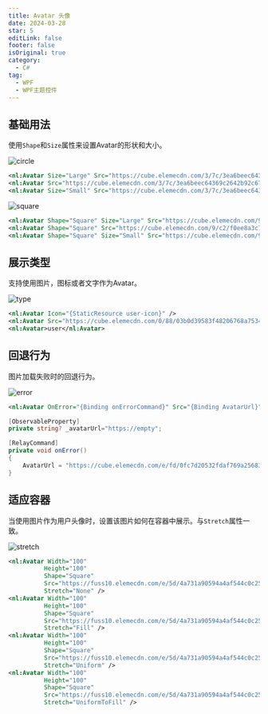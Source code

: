 ```yaml
---
title: Avatar 头像
date: 2024-03-28
star: 5
editLink: false
footer: false
isOriginal: true
category:
  - C#
tag:
  - WPF
  - WPF主题控件
---
```


## 基础用法

使用`Shape`和`Size`属性来设置Avatar的形状和大小。

![circle](https://image.ilyl.life:8443/wpf-theme/avatar/avatar-circle.png)

```xml
<nl:Avatar Size="Large" Src="https://cube.elemecdn.com/3/7c/3ea6beec64369c2642b92c6726f1epng.png" />
<nl:Avatar Src="https://cube.elemecdn.com/3/7c/3ea6beec64369c2642b92c6726f1epng.png" />
<nl:Avatar Size="Small" Src="https://cube.elemecdn.com/3/7c/3ea6beec64369c2642b92c6726f1epng.png" />
```

![square](https://image.ilyl.life:8443/wpf-theme/avatar/avatar-square.png)

```xml
<nl:Avatar Shape="Square" Size="Large" Src="https://cube.elemecdn.com/9/c2/f0ee8a3c7c9638a54940382568c9dpng.png" />
<nl:Avatar Shape="Square" Src="https://cube.elemecdn.com/9/c2/f0ee8a3c7c9638a54940382568c9dpng.png" />
<nl:Avatar Shape="Square" Size="Small" Src="https://cube.elemecdn.com/9/c2/f0ee8a3c7c9638a54940382568c9dpng.png" />
```

## 展示类型

支持使用图片，图标或者文字作为Avatar。

![type](https://image.ilyl.life:8443/wpf-theme/avatar/avatar-type.png)

```xml
<nl:Avatar Icon="{StaticResource user-icon}" />
<nl:Avatar Src="https://cube.elemecdn.com/0/88/03b0d39583f48206768a7534e55bcpng.png" />
<nl:Avatar>user</nl:Avatar>
```

## 回退行为

图片加载失败时的回退行为。

![error](https://image.ilyl.life:8443/wpf-theme/avatar/avatar-error.gif)

```xml
<nl:Avatar OnError="{Binding onErrorCommand}" Src="{Binding AvatarUrl}" />
```

```cs
[ObservableProperty]
private string? _avatarUrl="https://empty";

[RelayCommand]
private void onError()
{
    AvatarUrl = "https://cube.elemecdn.com/e/fd/0fc7d20532fdaf769a25683617711png.png";
}
```

## 适应容器

当使用图片作为用户头像时，设置该图片如何在容器中展示。与`Stretch`属性一致。

![stretch](https://image.ilyl.life:8443/wpf-theme/avatar/avatar-stretch.gif)

```xml
<nl:Avatar Width="100"
          Height="100"
          Shape="Square"
          Src="https://fuss10.elemecdn.com/e/5d/4a731a90594a4af544c0c25941171jpeg.jpeg"
          Stretch="None" />
<nl:Avatar Width="100"
          Height="100"
          Shape="Square"
          Src="https://fuss10.elemecdn.com/e/5d/4a731a90594a4af544c0c25941171jpeg.jpeg"
          Stretch="Fill" />
<nl:Avatar Width="100"
          Height="100"
          Shape="Square"
          Src="https://fuss10.elemecdn.com/e/5d/4a731a90594a4af544c0c25941171jpeg.jpeg"
          Stretch="Uniform" />
<nl:Avatar Width="100"
          Height="100"
          Shape="Square"
          Src="https://fuss10.elemecdn.com/e/5d/4a731a90594a4af544c0c25941171jpeg.jpeg"
          Stretch="UniformToFill" />
```
